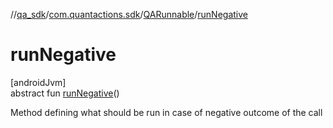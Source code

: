 //[qa_sdk](../../../index.md)/[com.quantactions.sdk](../index.md)/[QARunnable](index.md)/[runNegative](run-negative.md)

# runNegative

[androidJvm]\
abstract fun [runNegative](run-negative.md)()

Method defining what should be run in case of negative outcome of the call
